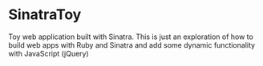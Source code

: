 SinatraToy
==========

Toy web application built with Sinatra. This is just an exploration
of how to build web apps with Ruby and Sinatra and add some dynamic
functionality with JavaScript (jQuery)
